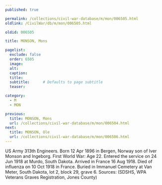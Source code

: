 ```yaml
---
published: true

permalink: /collections/civil-war-database/m/mon/006505.html
oldlink: /CivilWar/db/m/mon/006505.html

oldid: 006505

title: MONSON, Mons

pagelist:
  exclude: false
  order: 6505
  image: 
  alt:
  caption:
  title:
  subtitle:      # Defaults to page subtitle
  teaser:

category: 
  - M 
  - MON

previous:
  title: MONSON, Mons
  url: /collections/civil-war-database/m/mon/006504.html  
next:
  title: MONSON, Ole
  url: /collections/civil-war-database/m/mon/006506.html   
---
```

US Army 313th Engineers. Born 12 Apr 1896 in Bergen, Norway son of Iver Monson and Ingeborg. First World War: Age 22. Entered the service on 24 Jun 1918 at Murdo, South Dakota. Arrived in France 16 Aug 1918. Died of influenza on 10 Oct 1918 in France. Buried in Immanuel Cemetery at Van Meter, South Dakota, lot 2, block 29, grave 6. Sources: (SDSHS, WPA Veterans Graves Registration, Jones County)